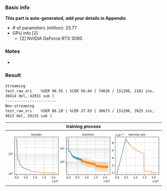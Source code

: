 ### Basic info

**This part is auto-generated, add your details in Appendix**

* \# of parameters (million): 25.77
* GPU info \[2\]
  * \[2\] NVIDIA GeForce RTX 3090

### Notes

* 

### Result
```
Streaming
test_raw_ori    %SER 98.55 | %CER 56.84 [ 74626 / 131298, 2181 ins, 30414 del, 42031 sub ]
-----------------------
Non-streaming
test_raw_ori    %SER 88.28 | %CER 27.93 [ 36673 / 131298, 3925 ins, 4613 del, 28135 sub ]
```

|     training process    |
|:-----------------------:|
|![tb-plot](./monitor.png)|
